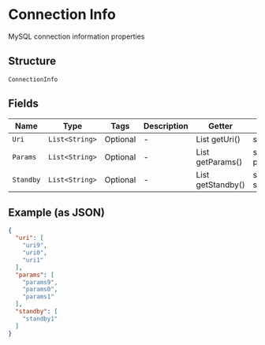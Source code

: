 
# Connection Info

MySQL connection information properties

## Structure

`ConnectionInfo`

## Fields

| Name | Type | Tags | Description | Getter | Setter |
|  --- | --- | --- | --- | --- | --- |
| `Uri` | `List<String>` | Optional | - | List<String> getUri() | setUri(List<String> uri) |
| `Params` | `List<String>` | Optional | - | List<String> getParams() | setParams(List<String> params) |
| `Standby` | `List<String>` | Optional | - | List<String> getStandby() | setStandby(List<String> standby) |

## Example (as JSON)

```json
{
  "uri": [
    "uri9",
    "uri0",
    "uri1"
  ],
  "params": [
    "params9",
    "params0",
    "params1"
  ],
  "standby": [
    "standby1"
  ]
}
```

